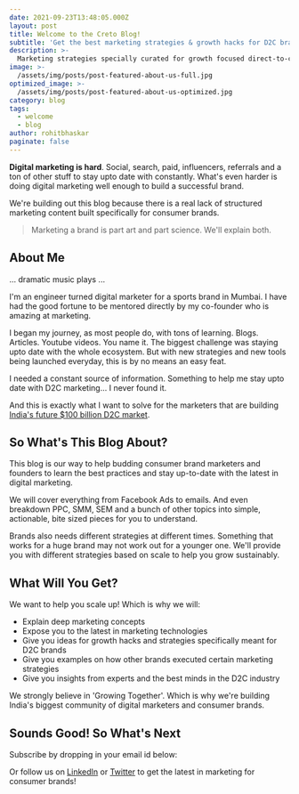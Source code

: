 ```yaml
---
date: 2021-09-23T13:48:05.000Z
layout: post
title: Welcome to the Creto Blog!
subtitle: 'Get the best marketing strategies & growth hacks for D2C brands.'
description: >-
  Marketing strategies specially curated for growth focused direct-to-consumer brands.
image: >-
  /assets/img/posts/post-featured-about-us-full.jpg
optimized_image: >-
  /assets/img/posts/post-featured-about-us-optimized.jpg
category: blog
tags:
  - welcome
  - blog
author: rohitbhaskar
paginate: false
---
```


**Digital marketing is hard**. Social, search, paid, influencers, referrals and a ton of other stuff to stay upto date with constantly. What's even harder is doing digital marketing well enough to build a successful brand.

We're building out this blog because there is a real lack of structured marketing content built specifically for consumer brands.

> Marketing a brand is part art and part science. We'll explain both.


## About Me
... dramatic music plays ...

I'm an engineer turned digital marketer for a sports brand in Mumbai. I have had the good fortune to be mentored directly by my co-founder who is amazing at marketing.

I began my journey, as most people do, with tons of learning. Blogs. Articles. Youtube videos. You name it. The biggest challenge was staying upto date with the whole ecosystem. But with new strategies and new tools being launched everyday, this is by no means an easy feat.

I needed a constant source of information. Something to help me stay upto date with D2C marketing... I never found it.

And this is exactly what I want to solve for the marketers that are building
[India's future $100 billion D2C market](https://inc42.com/reports/decoding-indias-100-bn-d2c-opportunity-market-landscape-and-trends-report-2021/).


## So What's This Blog About?
This blog is our way to help budding consumer brand marketers and founders to learn the best practices and stay up-to-date with the latest in digital marketing.

We will cover everything from Facebook Ads to emails. And even breakdown PPC, SMM, SEM and a bunch of other topics into simple, actionable, bite sized pieces for you to understand.

Brands also needs different strategies at different times. Something that works for a huge brand may not work out for a younger one. We'll provide you with different strategies based on scale to help you grow sustainably.


## What Will You Get?

We want to help you scale up! Which is why we will:
- Explain deep marketing concepts
- Expose you to the latest in marketing technologies
- Give you ideas for growth hacks and strategies specifically meant for D2C brands
- Give you examples on how other brands executed certain marketing strategies
- Give you insights from experts and the best minds in the D2C industry

We strongly believe in 'Growing Together'. Which is why we're building India's biggest community of digital marketers and consumer brands.


## Sounds Good! So What's Next

Subscribe by dropping in your email id below:


Or follow us on [LinkedIn](https://www.linkedin.com/company/creto-club) or [Twitter](https://twitter.com/creto_club) to get the latest in marketing for consumer brands!